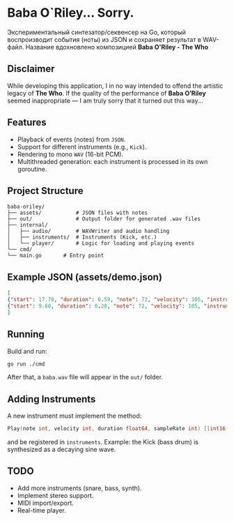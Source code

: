 # Baba O`Riley... Sorry.
Экспериментальный синтезатор/секвенсер на Go, который воспроизводит события (ноты) из JSON и сохраняет результат в WAV-файл.
Название вдохновлено композицией **Baba O'Riley - The Who**

## Disclaimer
While developing this application, I in no way intended to offend the artistic legacy of **The Who**.
If the quality of the performance of **Baba O’Riley** seemed inappropriate — I am truly sorry that it turned out this way...

## Features
- Playback of events (notes) from `JSON`.
- Support for different instruments (e.g., `Kick`).
- Rendering to mono `WAV` (16-bit PCM).
- Multithreaded generation: each instrument is processed in its own goroutine.

## Project Structure
```text
baba-oriley/
├── assets/           # JSON files with notes
├── out/              # Output folder for generated .wav files
├── internal/
│   ├── audio/        # WAVWriter and audio handling
│   ├── instruments/  # Instruments (Kick, etc.)
│   └── player/       # Logic for loading and playing events
└── cmd/
└── main.go       # Entry point
```
## Example JSON (assets/demo.json)
```json
[
{"start": 17.70, "duration": 0.59, "note": 72, "velocity": 105, "instrument": "arp3"},
{"start": 9.60, "duration": 0.28, "note": 72, "velocity": 105, "instrument": "arp1"}
]
```

## Running
Build and run:
```bash
go run ./cmd
```
After that, a `baba.wav` file will appear in the `out/` folder.

## Adding Instruments

A new instrument must implement the method:

```go
Play(note int, velocity int, duration float64, sampleRate int) []int16
```
and be registered in `instruments`.
Example: the Kick (bass drum) is synthesized as a decaying sine wave.

## TODO
- Add more instruments (snare, bass, synth).
- Implement stereo support.
- MIDI import/export.
- Real-time player.


